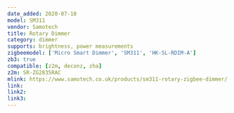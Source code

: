 ```yaml
---
date_added: 2020-07-10
model: SM311
vendor: Samotech
title: Rotary Dimmer
category: dimmer
supports: brightness, power measurements
zigbeemodel: ['Micro Smart Dimmer', 'SM311', 'HK-SL-RDIM-A']
zb3: true
compatible: [z2m, deconz, zha]
z2m: SR-ZG2835RAC
mlink: https://www.samotech.co.uk/products/sm311-rotary-zigbee-dimmer/
link: 
link2: 
link3: 
---
```

